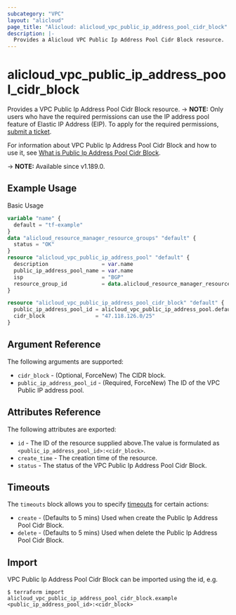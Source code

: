 ```yaml
---
subcategory: "VPC"
layout: "alicloud"
page_title: "Alicloud: alicloud_vpc_public_ip_address_pool_cidr_block"
description: |-
  Provides a Alicloud VPC Public Ip Address Pool Cidr Block resource.
---
```


# alicloud_vpc_public_ip_address_pool_cidr_block

Provides a VPC Public Ip Address Pool Cidr Block resource. 
-> **NOTE:** Only users who have the required permissions can use the IP address pool feature of Elastic IP Address (EIP). To apply for the required permissions, [submit a ticket](https://smartservice.console.aliyun.com/service/create-ticket).

For information about VPC Public Ip Address Pool Cidr Block and how to use it, see [What is Public Ip Address Pool Cidr Block](https://www.alibabacloud.com/help/en/virtual-private-cloud/latest/429100).

-> **NOTE:** Available since v1.189.0.

## Example Usage

Basic Usage

```terraform
variable "name" {
  default = "tf-example"
}
data "alicloud_resource_manager_resource_groups" "default" {
  status = "OK"
}
resource "alicloud_vpc_public_ip_address_pool" "default" {
  description                 = var.name
  public_ip_address_pool_name = var.name
  isp                         = "BGP"
  resource_group_id           = data.alicloud_resource_manager_resource_groups.default.ids.0
}

resource "alicloud_vpc_public_ip_address_pool_cidr_block" "default" {
  public_ip_address_pool_id = alicloud_vpc_public_ip_address_pool.default.id
  cidr_block                = "47.118.126.0/25"
}
```


## Argument Reference

The following arguments are supported:
* `cidr_block` - (Optional, ForceNew) The CIDR block.
* `public_ip_address_pool_id` - (Required, ForceNew) The ID of the VPC Public IP address pool.



## Attributes Reference

The following attributes are exported:
* `id` - The ID of the resource supplied above.The value is formulated as `<public_ip_address_pool_id>:<cidr_block>`.
* `create_time` - The creation time of the resource.
* `status` - The status of the VPC Public Ip Address Pool Cidr Block.

## Timeouts

The `timeouts` block allows you to specify [timeouts](https://www.terraform.io/docs/configuration-0-11/resources.html#timeouts) for certain actions:
* `create` - (Defaults to 5 mins) Used when create the Public Ip Address Pool Cidr Block.
* `delete` - (Defaults to 5 mins) Used when delete the Public Ip Address Pool Cidr Block.

## Import

VPC Public Ip Address Pool Cidr Block can be imported using the id, e.g.

```shell
$ terraform import alicloud_vpc_public_ip_address_pool_cidr_block.example <public_ip_address_pool_id>:<cidr_block>
```
